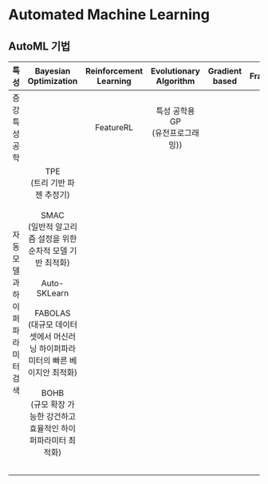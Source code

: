 # Automated Machine Learning

## AutoML 기법

| 특성                       | Bayesian<br> Optimization                                                                                                                                                                              | Reinforcement<br> Learning | Evolutionary<br> Algorithm | Gradient<br> based | Framework |
|:------------------------:|:------------------------------------------------------------------------------------------------------------------------------------------------------------------------------------------------------:|:--------------------------:|:--------------------------:|:------------------:|:---------:|
| 증강<br>특성<br>공학<br>       |                                                                                                                                                                                                        | FeatureRL                  | 특성 공학용 GP<br>(유전프로그래밍))    |                    |           |
| 자동 모델과 <br>하이퍼파라미터<br>검색 | TPE<br>(트리 기반 파젠 추정기)<br> <br>SMAC<br>(일반적 알고리즘 설정을 위한 순차적 모델 기반 최적화)<br> <br>Auto-SKLearn<br> <br>FABOLAS<br>(대규모 데이터셋에서 머신러닝 하이퍼파라미터의 빠른 베이지안 최적화)<br> <br>BOHB<br>(규모 확장 가능한 강건하고 효율적인 하이퍼파라미터 최적화) |                            |                            |                    |           |
|                          |                                                                                                                                                                                                        |                            |                            |                    |           |
|                          |                                                                                                                                                                                                        |                            |                            |                    |           |
|                          |                                                                                                                                                                                                        |                            |                            |                    |           |
|                          |                                                                                                                                                                                                        |                            |                            |                    |           |
|                          |                                                                                                                                                                                                        |                            |                            |                    |           |
